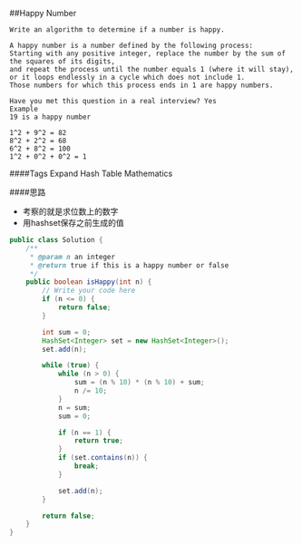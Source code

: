 ##Happy Number

	Write an algorithm to determine if a number is happy.

	A happy number is a number defined by the following process:
	Starting with any positive integer, replace the number by the sum of the squares of its digits,
	and repeat the process until the number equals 1 (where it will stay),
	or it loops endlessly in a cycle which does not include 1.
	Those numbers for which this process ends in 1 are happy numbers.

	Have you met this question in a real interview? Yes
	Example
	19 is a happy number

	1^2 + 9^2 = 82
	8^2 + 2^2 = 68
	6^2 + 8^2 = 100
	1^2 + 0^2 + 0^2 = 1

####Tags Expand
Hash Table Mathematics


####思路
- 考察的就是求位数上的数字
- 用hashset保存之前生成的值

```java
public class Solution {
    /**
     * @param n an integer
     * @return true if this is a happy number or false
     */
    public boolean isHappy(int n) {
        // Write your code here
        if (n <= 0) {
            return false;
        }

        int sum = 0;
        HashSet<Integer> set = new HashSet<Integer>();
        set.add(n);

        while (true) {
            while (n > 0) {
                sum = (n % 10) * (n % 10) + sum;
                n /= 10;
            }
            n = sum;
            sum = 0;

            if (n == 1) {
                return true;
            }
            if (set.contains(n)) {
                break;
            }

            set.add(n);
        }

        return false;
    }
}
```
